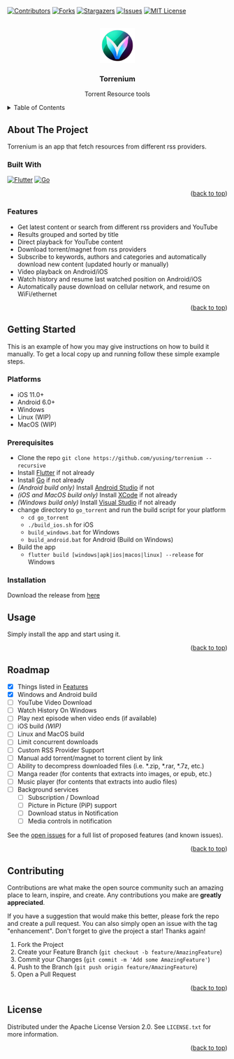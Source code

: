<!-- Improved compatibility of back to top link: See: https://github.com/othneildrew/Best-README-Template/pull/73 -->
<a name="readme-top"></a>
<!--
*** Thanks for checking out the Best-README-Template. If you have a suggestion
*** that would make this better, please fork the repo and create a pull request
*** or simply open an issue with the tag "enhancement".
*** Don't forget to give the project a star!
*** Thanks again! Now go create something AMAZING! :D
-->



<!-- PROJECT SHIELDS -->
<!--
*** I'm using markdown "reference style" links for readability.
*** Reference links are enclosed in brackets [ ] instead of parentheses ( ).
*** See the bottom of this document for the declaration of the reference variables
*** for contributors-url, forks-url, etc. This is an optional, concise syntax you may use.
*** https://www.markdownguide.org/basic-syntax/#reference-style-links
-->
[![Contributors][contributors-shield]][contributors-url]
[![Forks][forks-shield]][forks-url]
[![Stargazers][stars-shield]][stars-url]
[![Issues][issues-shield]][issues-url]
[![MIT License][license-shield]][license-url]
<!-- [![LinkedIn][linkedin-shield]][linkedin-url] -->



<!-- PROJECT LOGO -->
<br />
<div align="center">
  <a href="https://github.com/yusing/torrenium">
    <img src="assets/app_icon.png" alt="Logo" width="80" height="80">
  </a>

<h3 align="center">Torrenium</h3>

  <p align="center">
    Torrent Resource tools
    <!-- <br />
    <a href="https://github.com/yusing/torrenium"><strong>Explore the docs »</strong></a>
    <br />
    <br />
    <a href="https://github.com/yusing/torrenium">View Demo</a>
    ·
    <a href="https://github.com/yusing/torrenium/issues">Report Bug</a>
    ·
    <a href="https://github.com/yusing/torrenium/issues">Request Feature</a> -->
  </p>
</div>



<!-- TABLE OF CONTENTS -->
<details>
  <summary>Table of Contents</summary>
  <ol>
    <li>
      <a href="#about-the-project">About The Project</a>
      <ul>
        <li><a href="#built-with">Built With</a></li>
        <li><a href="#features">Features</a></li>
      </ul>
    </li>
    <li>
      <a href="#getting-started">Getting Started</a>
      <ul>
        <li><a href="#platforms">Platforms</a></li>
        <li><a href="#prerequisites">Prerequisites</a></li>
        <li><a href="#installation">Installation</a></li>
      </ul>
    </li>
    <li><a href="#usage">Usage</a></li>
    <li><a href="#roadmap">Roadmap</a></li>
    <li><a href="#contributing">Contributing</a></li>
    <li><a href="#license">License</a></li>
    <!-- <li><a href="#contact">Contact</a></li>
    <li><a href="#acknowledgments">Acknowledgments</a></li> -->
  </ol>
</details>



<!-- ABOUT THE PROJECT -->
## About The Project

<!-- [![Product Name Screen Shot][product-screenshot]](https://example.com) -->

Torrenium is an app that fetch resources from different rss providers.


### Built With

[![Flutter][Flutter]][Flutter-url]
[![Go][GoLang]][Go-url]

<p align="right">(<a href="#readme-top">back to top</a>)</p>

### Features
- Get latest content or search from different rss providers and YouTube
- Results grouped and sorted by title
- Direct playback for YouTube content
- Download torrent/magnet from rss providers
- Subscribe to keywords, authors and categories and automatically download new content (updated hourly or manually)
- Video playback on Android/iOS
- Watch history and resume last watched position on Android/iOS
- Automatically pause download on cellular network, and resume on WiFi/ethernet

<p align="right">(<a href="#readme-top">back to top</a>)</p>



<!-- GETTING STARTED -->
## Getting Started

This is an example of how you may give instructions on how to build it manually.
To get a local copy up and running follow these simple example steps.

### Platforms

- iOS 11.0+
- Android 6.0+
- Windows
- Linux (WIP)
- MacOS (WIP)

### Prerequisites

- Clone the repo `git clone https://github.com/yusing/torrenium --recursive`
- Install [Flutter][Flutter-url] if not already
- Install [Go][Go-url] if not already
- *(Android build only)* Install [Android Studio](https://developer.android.com/studio) if not 
- *(iOS and MacOS build only)* Install [XCode](https://developer.apple.com/xcode/) if not already
- *(Windows build only)* Install [Visual Studio](https://visualstudio.microsoft.com/) if not already
- change directory to `go_torrent` and run the build script for your platform
    - `cd go_torrent`
    - `./build_ios.sh` for iOS
    - `build_windows.bat` for Windows
    - `build_android.bat` for Android (Build on Windows)
- Build the app
    - `flutter build [windows|apk|ios|macos|linux] --release` for Windows


### Installation

Download the release from [here][Release-url]



<!-- USAGE EXAMPLES -->
## Usage

Simply install the app and start using it.
<!-- Use this space to show useful examples of how a project can be used. Additional screenshots, code examples and demos work well in this space. You may also link to more resources. -->

<!-- _For more examples, please refer to the [Documentation](https://example.com)_ -->

<p align="right">(<a href="#readme-top">back to top</a>)</p>



<!-- ROADMAP -->
## Roadmap
- [x] Things listed in [Features](#features)
- [x] Windows and Android build
- [ ] YouTube Video Download
- [ ] Watch History On Windows
- [ ] Play next episode when video ends (if available)
- [ ] iOS build *(WIP)*
- [ ] Linux and MacOS build
- [ ] Limit concurrent downloads
- [ ] Custom RSS Provider Support
- [ ] Manual add torrent/magnet to torrent client by link
- [ ] Ability to decompress downloaded files (i.e. *.zip, *.rar, *.7z, etc.)
- [ ] Manga reader (for contents that extracts into images, or epub, etc.)
- [ ] Music player (for contents that extracts into audio files)
- [ ] Background services
    - [ ] Subscription / Download
    - [ ] Picture in Picture (PiP) support
    - [ ] Download status in Notification
    - [ ] Media controls in notification

See the [open issues](https://github.com/yusing/torrenium/issues) for a full list of proposed features (and known issues).

<p align="right">(<a href="#readme-top">back to top</a>)</p>



<!-- CONTRIBUTING -->
## Contributing

Contributions are what make the open source community such an amazing place to learn, inspire, and create. Any contributions you make are **greatly appreciated**.

If you have a suggestion that would make this better, please fork the repo and create a pull request. You can also simply open an issue with the tag "enhancement".
Don't forget to give the project a star! Thanks again!

1. Fork the Project
2. Create your Feature Branch (`git checkout -b feature/AmazingFeature`)
3. Commit your Changes (`git commit -m 'Add some AmazingFeature'`)
4. Push to the Branch (`git push origin feature/AmazingFeature`)
5. Open a Pull Request

<p align="right">(<a href="#readme-top">back to top</a>)</p>



<!-- LICENSE -->
## License

Distributed under the Apache License Version 2.0. See `LICENSE.txt` for more information.

<p align="right">(<a href="#readme-top">back to top</a>)</p>

<!-- MARKDOWN LINKS & IMAGES -->
<!-- https://www.markdownguide.org/basic-syntax/#reference-style-links -->
[contributors-shield]: https://img.shields.io/github/contributors/yusing/torrenium.svg?style=for-the-badge
[contributors-url]: https://github.com/yusing/torrenium/graphs/contributors
[forks-shield]: https://img.shields.io/github/forks/yusing/torrenium.svg?style=for-the-badge
[forks-url]: https://github.com/yusing/torrenium/network/members
[stars-shield]: https://img.shields.io/github/stars/yusing/torrenium.svg?style=for-the-badge
[stars-url]: https://github.com/yusing/torrenium/stargazers
[issues-shield]: https://img.shields.io/github/issues/yusing/torrenium.svg?style=for-the-badge
[issues-url]: https://github.com/yusing/torrenium/issues
[license-shield]: https://img.shields.io/github/license/yusing/torrenium.svg?style=for-the-badge
[license-url]: https://github.com/yusing/torrenium/blob/master/LICENSE.txt
[Flutter-url]: https://flutter.dev/
[Flutter]: https://img.shields.io/badge/Flutter-02569B?style=for-the-badge&logo=flutter&logoColor=white
[Go-url]: https://golang.org/
[GoLang]: https://img.shields.io/badge/Go-00ADD8?style=for-the-badge&logo=go&logoColor=white
[Release-url]: https://github.com/yusing/torrenium/releases
